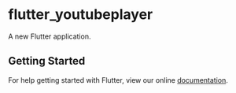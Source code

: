 # flutter_youtubeplayer

A new Flutter application.

## Getting Started

For help getting started with Flutter, view our online
[documentation](https://flutter.io/).
